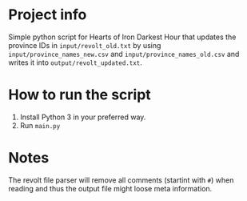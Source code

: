 # Project info

Simple python script for Hearts of Iron Darkest Hour that updates the province IDs in `input/revolt_old.txt` by using `input/province_names_new.csv` and `input/province_names_old.csv` and writes it into `output/revolt_updated.txt`.

# How to run the script

1. Install Python 3 in your preferred way.
2. Run `main.py`

# Notes

The revolt file parser will remove all comments (startint with `#`) when reading and thus the output file might loose meta information.
